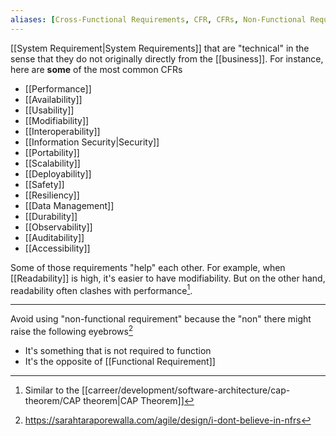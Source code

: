 ```yaml
---
aliases: [Cross-Functional Requirements, CFR, CFRs, Non-Functional Requirement, Non-Functional Requirements, NFR, NFRs, Software Characteristic, Software Characteristics, Architectural Characteristic, Architectural Characteristics, Software Architecture Characteristic, Software Architecture Characteristics, Quality Attribute, Quality Attributes]
---
```


[[System Requirement|System Requirements]] that are "technical" in the sense that they do not originally directly from the [[business]]. For instance, here are **some** of the most common CFRs

- [[Performance]]
- [[Availability]]
- [[Usability]]
- [[Modifiability]]
- [[Interoperability]]
- [[Information Security|Security]]
- [[Portability]]
- [[Scalability]]
- [[Deployability]]
- [[Safety]]
- [[Resiliency]]
- [[Data Management]]
- [[Durability]]
- [[Observability]]
- [[Auditability]]
- [[Accessibility]]

Some of those requirements "help" each other. For example, when [[Readability]] is high, it's easier to have modifiability. But on the other hand, readability often clashes with performance[^2].

---

Avoid using "non-functional requirement" because the "non" there might raise the following eyebrows[^1]

- It's something that is not required to function
- It's the opposite of [[Functional Requirement]]

[^1]: https://sarahtaraporewalla.com/agile/design/i-dont-believe-in-nfrs
[^2]: Similar to the [[carreer/development/software-architecture/cap-theorem/CAP theorem|CAP Theorem]]
